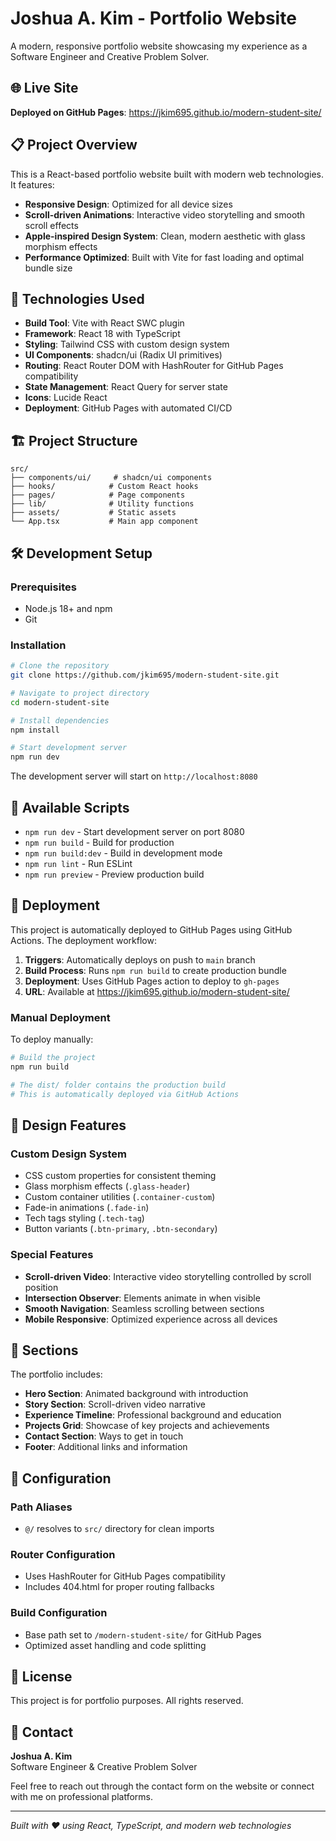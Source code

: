 # Joshua A. Kim - Portfolio Website

A modern, responsive portfolio website showcasing my experience as a Software Engineer and Creative Problem Solver.

## 🌐 Live Site

**Deployed on GitHub Pages**: https://jkim695.github.io/modern-student-site/

## 📋 Project Overview

This is a React-based portfolio website built with modern web technologies. It features:

- **Responsive Design**: Optimized for all device sizes
- **Scroll-driven Animations**: Interactive video storytelling and smooth scroll effects
- **Apple-inspired Design System**: Clean, modern aesthetic with glass morphism effects
- **Performance Optimized**: Built with Vite for fast loading and optimal bundle size

## 🚀 Technologies Used

- **Build Tool**: Vite with React SWC plugin
- **Framework**: React 18 with TypeScript
- **Styling**: Tailwind CSS with custom design system
- **UI Components**: shadcn/ui (Radix UI primitives)
- **Routing**: React Router DOM with HashRouter for GitHub Pages compatibility
- **State Management**: React Query for server state
- **Icons**: Lucide React
- **Deployment**: GitHub Pages with automated CI/CD

## 🏗️ Project Structure

```
src/
├── components/ui/     # shadcn/ui components
├── hooks/            # Custom React hooks
├── pages/            # Page components
├── lib/              # Utility functions
├── assets/           # Static assets
└── App.tsx           # Main app component
```

## 🛠️ Development Setup

### Prerequisites

- Node.js 18+ and npm
- Git

### Installation

```bash
# Clone the repository
git clone https://github.com/jkim695/modern-student-site.git

# Navigate to project directory
cd modern-student-site

# Install dependencies
npm install

# Start development server
npm run dev
```

The development server will start on `http://localhost:8080`

## 📜 Available Scripts

- `npm run dev` - Start development server on port 8080
- `npm run build` - Build for production
- `npm run build:dev` - Build in development mode
- `npm run lint` - Run ESLint
- `npm run preview` - Preview production build

## 🚀 Deployment

This project is automatically deployed to GitHub Pages using GitHub Actions. The deployment workflow:

1. **Triggers**: Automatically deploys on push to `main` branch
2. **Build Process**: Runs `npm run build` to create production bundle
3. **Deployment**: Uses GitHub Pages action to deploy to `gh-pages`
4. **URL**: Available at https://jkim695.github.io/modern-student-site/

### Manual Deployment

To deploy manually:

```bash
# Build the project
npm run build

# The dist/ folder contains the production build
# This is automatically deployed via GitHub Actions
```

## 🎨 Design Features

### Custom Design System
- CSS custom properties for consistent theming
- Glass morphism effects (`.glass-header`)
- Custom container utilities (`.container-custom`)
- Fade-in animations (`.fade-in`)
- Tech tags styling (`.tech-tag`)
- Button variants (`.btn-primary`, `.btn-secondary`)

### Special Features
- **Scroll-driven Video**: Interactive video storytelling controlled by scroll position
- **Intersection Observer**: Elements animate in when visible
- **Smooth Navigation**: Seamless scrolling between sections
- **Mobile Responsive**: Optimized experience across all devices

## 📱 Sections

The portfolio includes:

- **Hero Section**: Animated background with introduction
- **Story Section**: Scroll-driven video narrative
- **Experience Timeline**: Professional background and education
- **Projects Grid**: Showcase of key projects and achievements
- **Contact Section**: Ways to get in touch
- **Footer**: Additional links and information

## 🔧 Configuration

### Path Aliases
- `@/` resolves to `src/` directory for clean imports

### Router Configuration
- Uses HashRouter for GitHub Pages compatibility
- Includes 404.html for proper routing fallbacks

### Build Configuration
- Base path set to `/modern-student-site/` for GitHub Pages
- Optimized asset handling and code splitting

## 📄 License

This project is for portfolio purposes. All rights reserved.

## 🤝 Contact

**Joshua A. Kim**  
Software Engineer & Creative Problem Solver

Feel free to reach out through the contact form on the website or connect with me on professional platforms.

---

*Built with ❤️ using React, TypeScript, and modern web technologies*